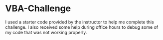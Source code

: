 # VBA-Challenge
I used a starter code provided by the instructor to help me complete this challenge. I also received some help during office hours to debug some of my code that was not working properly.
